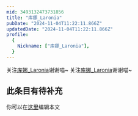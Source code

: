 ```yaml
---
mid: 3493132473731856
title: "库娜_Laronia"
pubDate: "2024-11-04T11:22:11.866Z"
updatedDate: "2024-11-04T11:22:11.866Z"
profile:
  {
    Nickname: ["库娜_Laronia"],
  }
---
```


关注[库娜_Laronia](https://space.bilibili.com/3493132473731856)谢谢喵~ 关注[库娜_Laronia](https://space.bilibili.com/3493132473731856)谢谢喵~

## 此条目有待补充
你可以在[这里](https://github.com/Yuhanawa/VTuber.ICU/edit/master/src/content/v/库娜_Laronia/index.md)编辑本文
